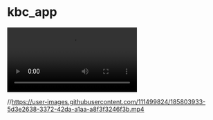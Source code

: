 # kbc_app



<!-- <img src="https://user-images.githubusercontent.com/111499824/185801225-838f8075-b3ea-4f60-9448-ca32bd21fcf6.png" width="250" height="500" /> -->

![contactdiary](https://user-images.githubusercontent.com/111499824/185803933-5d3e2638-3372-42da-a1aa-a8f3f3246f3b.mp4)





//https://user-images.githubusercontent.com/111499824/185803933-5d3e2638-3372-42da-a1aa-a8f3f3246f3b.mp4

